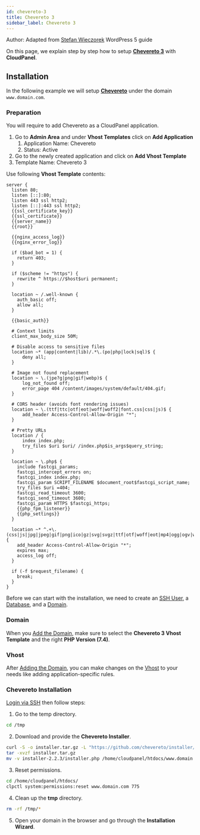 ```yaml
---
id: chevereto-3
title: Chevereto 3
sidebar_label: Chevereto 3
---
```


Author: Adapted from [Stefan Wieczorek](https://github.com/cloudpanel-io/docs/blob/master/cloudpanel-ce/docs/applications/wordpress-5.md) WordPress 5 guide

On this page, we explain step by step how to setup **[Chevereto 3](https://chevereto.com/)** with **CloudPanel**.

## Installation

In the following example we will setup **[Chevereto](https://chevereto.com/)** under the domain `www.domain.com`.

### Preparation

You will require to add Chevereto as a CloudPanel application.

1. Go to **Admin Area** and under **Vhost Templates** click on **Add Application**
   1. Application Name: Chevereto
   2. Status: Active
2. Go to the newly created application and click on **Add Vhost Template**
3. Template Name: Chevereto 3

Use following **Vhost Template** contents:

```nginx
server {
  listen 80;
  listen [::]:80;
  listen 443 ssl http2;
  listen [::]:443 ssl http2;
  {{ssl_certificate_key}}
  {{ssl_certificate}}
  {{server_name}}
  {{root}}

  {{nginx_access_log}}
  {{nginx_error_log}}

  if ($bad_bot = 1) {
    return 403;
  }

  if ($scheme != "https") {
    rewrite ^ https://$host$uri permanent;
  }

  location ~ /.well-known {
    auth_basic off;
    allow all;
  }

  {{basic_auth}}

  # Context limits
  client_max_body_size 50M;
  
  # Disable access to sensitive files
  location ~* (app|content|lib)/.*\.(po|php|lock|sql)$ {
      deny all;
  }
  
  # Image not found replacement
  location ~ \.(jpe?g|png|gif|webp)$ {
      log_not_found off;
      error_page 404 /content/images/system/default/404.gif;
  }
  
  # CORS header (avoids font rendering issues)
  location ~ \.(ttf|ttc|otf|eot|woff|woff2|font.css|css|js)$ {
      add_header Access-Control-Allow-Origin "*";
  }
  
  # Pretty URLs
  location / {
      index index.php;
      try_files $uri $uri/ /index.php$is_args$query_string;
  }

  location ~ \.php$ {
    include fastcgi_params;
    fastcgi_intercept_errors on;
    fastcgi_index index.php;
    fastcgi_param SCRIPT_FILENAME $document_root$fastcgi_script_name;
    try_files $uri =404;
    fastcgi_read_timeout 3600;
    fastcgi_send_timeout 3600;
    fastcgi_param HTTPS $fastcgi_https;
    {{php_fpm_listener}}
    {{php_settings}}
  }

  location ~* ^.+\.(css|js|jpg|jpeg|gif|png|ico|gz|svg|svgz|ttf|otf|woff|eot|mp4|ogg|ogv|webm|webp|zip|swf)$ {
    add_header Access-Control-Allow-Origin "*";
    expires max;
    access_log off;
  }

  if (-f $request_filename) {
    break;
  }
}
```

Before we can start with the installation, we need to create an [SSH User](https://github.com/cloudpanel-io/docs/tree/master/cloudpanel-ce/docs/frontend-area/users.md#adding-a-user), a [Database](https://github.com/cloudpanel-io/docs/tree/master/cloudpanel-ce/docs/frontend-area/databases.md#adding-a-database), and a [Domain](https://github.com/cloudpanel-io/docs/tree/master/cloudpanel-ce/docs/frontend-area/domains.md#adding-a-domain).

### Domain

When you [Add the Domain](https://github.com/cloudpanel-io/docs/tree/master/cloudpanel-ce/docs/frontend-area/domains.md#adding-a-domain), make sure to select the **Chevereto 3 Vhost Template** and the right **PHP Version (7.4)**.

### Vhost

After [Adding the Domain](https://github.com/cloudpanel-io/docs/tree/master/cloudpanel-ce/docs/frontend-area/domains.md#adding-a-domain), you can make changes on the [Vhost](https://github.com/cloudpanel-io/docs/tree/master/cloudpanel-ce/docs/frontend-area/domains.md#vhost) to your needs like adding application-specific rules.

### Chevereto Installation

[Login via SSH](https://github.com/cloudpanel-io/docs/tree/master/cloudpanel-ce/docs/frontend-area/users.md#ssh-login) then follow steps:

1. Go to the temp directory.

```sh
cd /tmp
```

2. Download and provide the **Chevereto Installer**.

```sh
curl -S -o installer.tar.gz -L "https://github.com/chevereto/installer/archive/2.2.3.tar.gz"
tar -xvzf installer.tar.gz
mv -v installer-2.2.3/installer.php /home/cloudpanel/htdocs/www.domain.com/
```

3. Reset permissions.

```sh
cd /home/cloudpanel/htdocs/
clpctl system:permissions:reset www.domain.com 775
```

4. Clean up the **tmp** directory.

```sh
rm -rf /tmp/*
```

5. Open your domain in the browser and go through the **Installation Wizard**.
